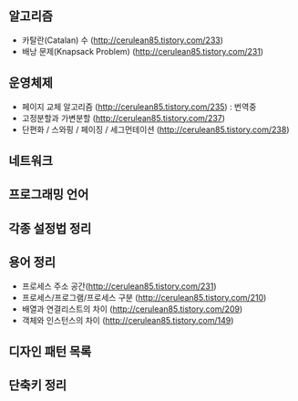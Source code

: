 **알고리즘**
-
- 카탈란(Catalan) 수 (http://cerulean85.tistory.com/233)
- 배낭 문제(Knapsack Problem) (http://cerulean85.tistory.com/231)

**운영체제**
-
- 페이지 교체 알고리즘 (http://cerulean85.tistory.com/235) : 번역중
- 고정분할과 가변분할 (http://cerulean85.tistory.com/237)
- 단편화 / 스와핑 / 페이징 / 세그먼테이션 (http://cerulean85.tistory.com/238)

**네트워크**
-

**프로그래밍 언어**
-

**각종 설정법 정리**
-

**용어 정리**
-
- 프로세스 주소 공간(http://cerulean85.tistory.com/231)
- 프로세스/프로그램/프로세스 구분 (http://cerulean85.tistory.com/210)
- 배열과 연결리스트의 차이 (http://cerulean85.tistory.com/209)
- 객체와 인스턴스의 차이 (http://cerulean85.tistory.com/149)

**디자인 패턴 목록**
-

**단축키 정리**
-
